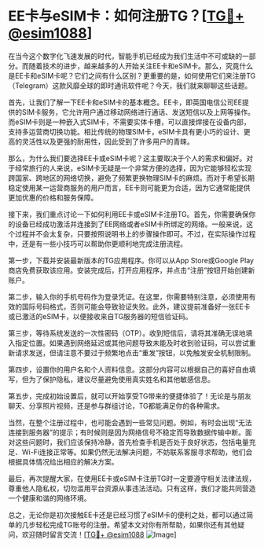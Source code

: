 # EE卡与eSIM卡：如何注册TG？[[TG💪+ @esim1088](https://t.me/s/esim1088)]

在当今这个数字化飞速发展的时代，智能手机已经成为我们生活中不可或缺的一部分。而随着技术的进步，越来越多的人开始关注EE卡和eSIM卡。那么，究竟什么是EE卡和eSIM卡呢？它们之间有什么区别？更重要的是，如何使用它们来注册TG（Telegram）这款风靡全球的即时通讯软件呢？今天，我们就来聊聊这些话题。

首先，让我们了解一下EE卡和eSIM卡的基本概念。EE卡，即英国电信公司EE提供的SIM卡服务，它允许用户通过移动网络进行通话、发送短信以及上网等操作。而eSIM卡则是一种嵌入式SIM卡，不需要实体卡槽，可以直接焊接在设备内部，支持多运营商切换功能。相比传统的物理SIM卡，eSIM卡具有更小巧的设计、更高的灵活性以及更强的耐用性，因此受到了许多用户的青睐。

那么，为什么我们要选择EE卡或eSIM卡呢？这主要取决于个人的需求和偏好。对于经常旅行的人来说，eSIM卡无疑是一个非常方便的选择，因为它能够轻松实现跨国家、跨地区的网络切换，避免了频繁更换物理SIM卡的麻烦。而对于希望长期稳定使用某一运营商服务的用户而言，EE卡则可能更为合适，因为它通常能提供更加优惠的价格和服务保障。

接下来，我们重点讨论一下如何利用EE卡或eSIM卡注册TG。首先，你需要确保你的设备已经成功激活并连接到了EE网络或者eSIM卡所绑定的网络。一般来说，这个过程并不会太复杂，只要按照说明书上的步骤操作即可。不过，在实际操作过程中，还是有一些小技巧可以帮助你更顺利地完成注册流程。

第一步，下载并安装最新版本的TG应用程序。你可以从App Store或Google Play商店免费获取该应用。安装完成后，打开应用程序，并点击“注册”按钮开始创建新账户。

第二步，输入你的手机号码作为登录凭证。在这里，你需要特别注意，必须使用有效的国际号码格式，否则可能会导致验证失败。此外，建议提前准备好一张EE卡或已激活的eSIM卡，以便接收来自TG服务器的短信验证码。

第三步，等待系统发送的一次性密码（OTP）。收到短信后，请将其准确无误地填入指定位置。如果遇到网络延迟或其他问题导致未能及时收到验证码，可以尝试重新请求发送，但请注意不要过于频繁地点击“重发”按钮，以免触发安全机制限制。

第四步，设置你的用户名和个人资料信息。这部分内容可以根据自己的喜好自由填写，但为了保护隐私，建议尽量避免使用真实姓名和其他敏感信息。

第五步，完成初始设置后，就可以开始享受TG带来的便捷体验了！无论是与朋友聊天、分享照片视频，还是参与群组讨论，TG都能满足你的各种需求。

当然，在整个注册过程中，也可能会遇到一些常见问题。例如，有时会出现“无法连接到服务器”的提示；有时候则是因为网络信号不稳定而导致数据传输中断。面对这些问题时，我们应该保持冷静，首先检查手机是否处于良好状态，包括电量充足、Wi-Fi连接正常等。如果仍然无法解决问题，不妨联系客服寻求帮助，他们会根据具体情况给出相应的解决方案。

最后，再次提醒大家，在使用EE卡或eSIM卡注册TG时一定要遵守相关法律法规，尊重他人隐私权，切勿滥用平台资源从事违法活动。只有这样，我们才能共同营造一个健康和谐的网络环境。

总之，无论你是初次接触EE卡还是已经习惯了eSIM卡的便利之处，都可以通过简单的几步轻松完成TG账号的注册。希望本文对你有所帮助，如果你还有其他疑问，欢迎随时留言交流！[[TG💪+ @esim1088](https://t.me/s/esim1088) ![Image](https://i.postimg.cc/4NQfJmqS/Snipaste-2025-05-13-00-14-12.png)]